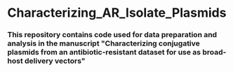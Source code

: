 # Characterizing_AR_Isolate_Plasmids

### This repository contains code used for data preparation and analysis in the manuscript "Characterizing conjugative plasmids from an antibiotic-resistant dataset for use as broad-host delivery vectors"
